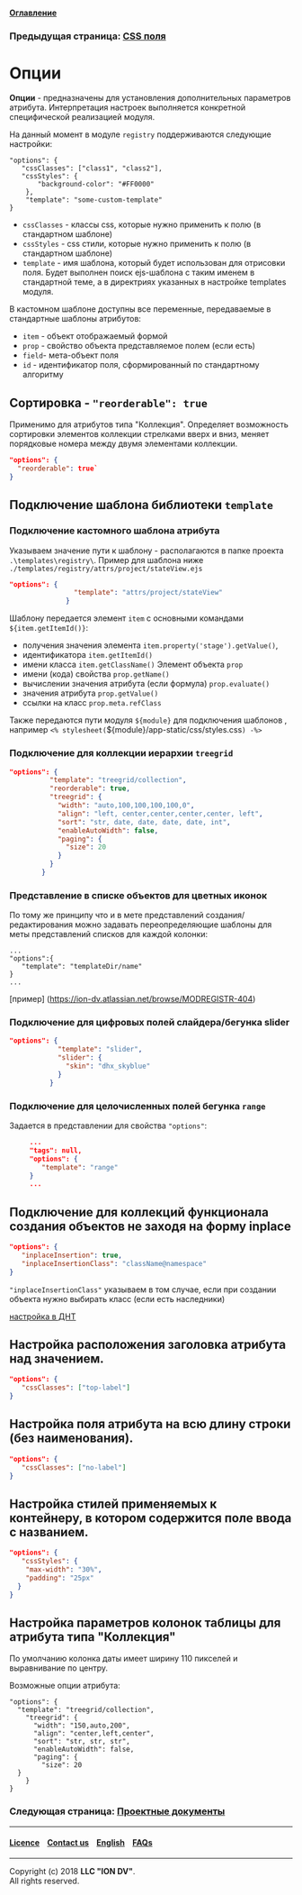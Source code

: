 #### [Оглавление](/docs/ru/index.md)

### Предыдущая страница: [CSS поля](/docs/ru/2_system_description/metadata_structure/meta_view/tags.md)

# Опции 

**Опции** - предназначены для установления дополнительных параметров атрибута. Интерпретация настроек выполняется конкретной специфической реализацией модуля.

На данный момент в модуле `registry` поддерживаются следующие настройки:
```
"options": {
   "cssClasses": ["class1", "class2"],
   "cssStyles": {
       "background-color": "#FF0000"
    },
    "template": "some-custom-template"
}
```
* `cssClasses` - классы css, которые нужно применить к полю (в стандартном шаблоне)
* `cssStyles` - css стили, которые нужно применить к полю (в стандартном шаблоне)
* `template` - имя шаблона, который будет использован для отрисовки поля. Будет выполнен поиск ejs-шаблона с таким именем в стандартной теме, а в директриях указанных в настройке templates модуля.

В кастомном шаблоне доступны все переменные, передаваемые в стандартные шаблоны атрибутов:
* `item` - объект отображаемый формой
* `prop` - свойство объекта представляемое полем (если есть)
* `field`- мета-объект поля
* `id` - идентификатор поля, сформированный по стандартному алгоритму

## Сортировка - `"reorderable": true`

Применимо для атрибутов типа "Коллекция". Определяет возможность сортировки элементов коллекции стрелками вверх и вниз, меняет порядковые номера между двумя элементами коллекции.

```json
"options": {
  "reorderable": true`
}
```

## Подключение шаблона библиотеки `template`

### Подключение кастомного шаблона атрибута
Указываем значение пути к шаблону - располагаются в папке проекта `.\templates\registry\`. Пример для шаблона ниже `./templates/registry/attrs/project/stateView.ejs`

```json
"options": {
                "template": "attrs/project/stateView"
              }
```

Шаблону передается элемент `item` с основными командами `${item.getItemId()}`:
* получения значения элемента `item.property('stage').getValue()`, 
* идентификатора `item.getItemId()`
* имени класса `item.getClassName()`
Элемент объекта `prop`
* имени (кода) свойства `prop.getName()`
* вычислении значения атрибута (если формула) `prop.evaluate()`
* значения атрибута `prop.getValue()`
* ссылки на класс `prop.meta.refClass`

Также передаются пути модуля `${module}` для подключения шаблонов , например `<% stylesheet(`${module}/app-static/css/styles.css`) -%>`

### Подключение для коллекции иерархии `treegrid`

```json
"options": {
          "template": "treegrid/collection",
          "reorderable": true,
          "treegrid": {
            "width": "auto,100,100,100,100,0",
            "align": "left, center,center,center,center, left",
            "sort": "str, date, date, date, date, int",
            "enableAutoWidth": false,
            "paging": {
              "size": 20
            }
          }
        }
```

### Представление в списке объектов для цветных иконок

По тому же принципу что и в мете представлений создания/редактирования можно задавать переопределяющие шаблоны для меты представлений списков для каждой колонки:

```
...
"options":{ 
   "template": "templateDir/name" 
}
...
```
[пример] (https://ion-dv.atlassian.net/browse/MODREGISTR-404)

### Подключение для цифровых полей слайдера/бегунка slider

```json
"options": {
            "template": "slider",
            "slider": {
              "skin": "dhx_skyblue"
            }
          }

```

### Подключение для целочисленных полей бегунка `range`

Задается в представлении для свойства `"options"`:

```json
     ...
     "tags": null,
     "options": {
        "template": "range"
     }
     ...
```

## Подключение для коллекций функционала создания объектов не заходя на форму inplace

```json
"options": {
   "inplaceInsertion": true,
   "inplaceInsertionClass": "className@namespace"
}

```
`"inplaceInsertionClass"` указываем в том случае, если при создании объекта нужно выбирать класс (если есть наследники)

[настройка в ДНТ](https://git.iondv.ru/ION-APP/develop-and-test/blob/v1.7/views/classColl@develop-and-test/item.json)

## Настройка расположения заголовка атрибута над значением.

```json
"options": {
   "cssClasses": ["top-label"]
}
```

## Настройка поля атрибута на всю длину строки (без наименования).

```json
"options": {
   "cssClasses": ["no-label"]
}
```

## Настройка стилей применяемых к контейнеру, в котором содержится поле ввода с названием.

```json
"options": {
   "cssStyles": {
    "max-width": "30%",
    "padding": "25px"
  }
}
```

## Настройка параметров колонок таблицы для атрибута типа "Коллекция"

По умолчанию колонка даты имеет ширину 110 пикселей и выравнивание по центру.

Возможные опции атрибута:

```
"options": {
  "template": "treegrid/collection",
    "treegrid": {      
      "width": "150,auto,200",
      "align": "center,left,center",
      "sort": "str, str, str", 
      "enableAutoWidth": false,  
      "paging": {
        "size": 20  
  }  
    }
}
```
### Следующая страница: [Проектные документы](/docs/ru/2_system_description/metadata_structure/meta_view/fileshare.md)

--------------------------------------------------------------------------  


 #### [Licence](/LICENCE.md) &ensp;  [Contact us](https://iondv.com) &ensp;  [English](/docs/en/2_system_description/metadata_structure/meta_view/options.md)   &ensp; [FAQs](/faqs.md)          



--------------------------------------------------------------------------  

Copyright (c) 2018 **LLC "ION DV"**.  
All rights reserved. 
